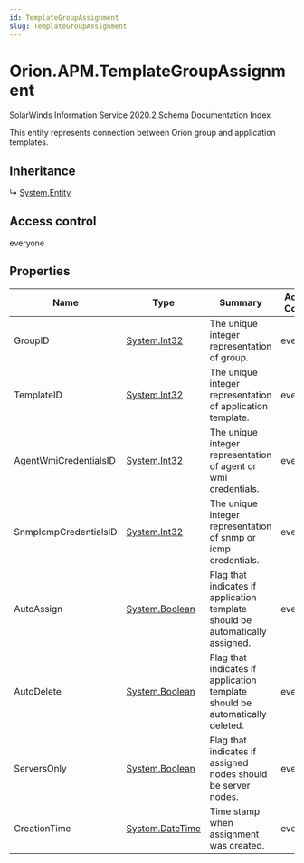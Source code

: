 ```yaml
---
id: TemplateGroupAssignment
slug: TemplateGroupAssignment
---
```


# Orion.APM.TemplateGroupAssignment

SolarWinds Information Service 2020.2 Schema Documentation Index

This entity represents connection between Orion group and application templates.

## Inheritance

↳ [System.Entity](./../System/Entity)

## Access control

everyone

## Properties

| Name | Type | Summary | Access Control |
| ------ | ------ | ------ | ------ |
| GroupID | [System.Int32](https://docs.microsoft.com/en-us/dotnet/api/system.int32) | The unique integer representation of group. | everyone |
| TemplateID | [System.Int32](https://docs.microsoft.com/en-us/dotnet/api/system.int32) | The unique integer representation of application template. | everyone |
| AgentWmiCredentialsID | [System.Int32](https://docs.microsoft.com/en-us/dotnet/api/system.int32) | The unique integer representation of agent or wmi credentials. | everyone |
| SnmpIcmpCredentialsID | [System.Int32](https://docs.microsoft.com/en-us/dotnet/api/system.int32) | The unique integer representation of snmp or icmp credentials. | everyone |
| AutoAssign | [System.Boolean](https://docs.microsoft.com/en-us/dotnet/api/system.boolean) | Flag that indicates if application template should be automatically assigned. | everyone |
| AutoDelete | [System.Boolean](https://docs.microsoft.com/en-us/dotnet/api/system.boolean) | Flag that indicates if application template should be automatically deleted. | everyone |
| ServersOnly | [System.Boolean](https://docs.microsoft.com/en-us/dotnet/api/system.boolean) | Flag that indicates if assigned nodes should be server nodes. | everyone |
| CreationTime | [System.DateTime](https://docs.microsoft.com/en-us/dotnet/api/system.datetime) | Time stamp when assignment was created. | everyone |

